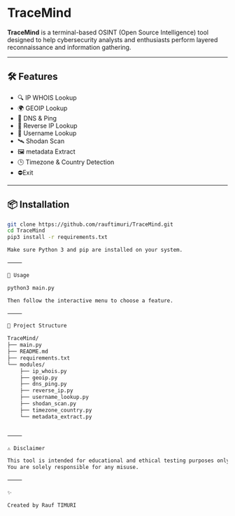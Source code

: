 

# TraceMind

**TraceMind** is a terminal-based OSINT (Open Source Intelligence) tool designed to help cybersecurity analysts and enthusiasts perform layered reconnaissance and information gathering.

---

## 🛠 Features

- 🔍 IP WHOIS Lookup
- 🌍 GEOIP Lookup
- 📡 DNS & Ping
- 🔁 Reverse IP Lookup
- 👤 Username Lookup
- 🛰 Shodan Scan
- 🖼 metadata Extract
- 🕒 Timezone & Country Detection
- ⛔Exit

---

## 📦 Installation

```bash
git clone https://github.com/rauftimuri/TraceMind.git
cd TraceMind
pip3 install -r requirements.txt

Make sure Python 3 and pip are installed on your system.

⸻

🚀 Usage

python3 main.py

Then follow the interactive menu to choose a feature.

⸻

📁 Project Structure

TraceMind/
├── main.py
├── README.md
├── requirements.txt
└── modules/
    ├── ip_whois.py
    ├── geoip.py
    ├── dns_ping.py
    ├── reverse_ip.py
    ├── username_lookup.py
    ├── shodan_scan.py
    ├── timezone_country.py
    └── metadata_extract.py


⸻

⚠️ Disclaimer

This tool is intended for educational and ethical testing purposes only.
You are solely responsible for any misuse.

⸻

✨ 

Created by Rauf TIMURI

